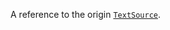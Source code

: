 A reference to the origin [`TextSource`](https://create.roblox.com/docs/reference/engine/classes/TextSource).